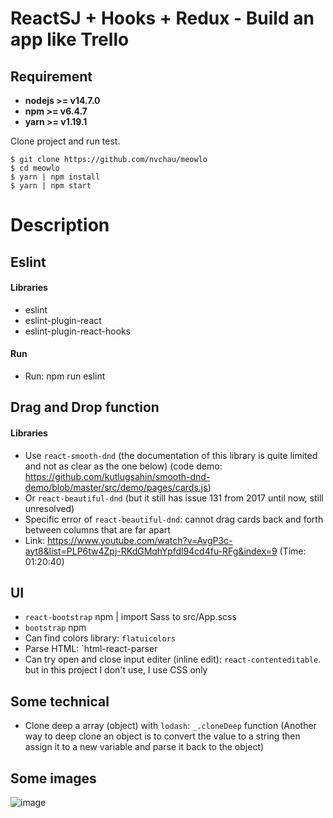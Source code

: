 # ReactSJ + Hooks + Redux - Build an app like Trello

## Requirement
* **nodejs >= v14.7.0**
* **npm >= v6.4.7**
* **yarn >= v1.19.1**

Clone project and run test.

```
$ git clone https://github.com/nvchau/meowlo
$ cd meowlo
$ yarn | npm install
$ yarn | npm start
```

# Description
## Eslint
#### Libraries
* eslint
* eslint-plugin-react
* eslint-plugin-react-hooks
#### Run
* Run: npm run eslint
## Drag and Drop function
#### Libraries
* Use `react-smooth-dnd` (the documentation of this library is quite limited and not as clear as the one below) (code demo: https://github.com/kutlugsahin/smooth-dnd-demo/blob/master/src/demo/pages/cards.js)
* Or `react-beautiful-dnd` (but it still has issue 131 from 2017 until now, still unresolved)
* Specific error of `react-beautiful-dnd`: cannot drag cards back and forth between columns that are far apart
* Link: https://www.youtube.com/watch?v=AvgP3c-ayt8&list=PLP6tw4Zpj-RKdGMqhYpfdl94cd4fu-RFg&index=9 (Time: 01:20:40)
## UI
* `react-bootstrap` npm | import Sass to src/App.scss
* `bootstrap` npm
* Can find colors library: `flatuicolors`
* Parse HTML: `html-react-parser
* Can try open and close input editer (inline edit): `react-contenteditable`. but in this project I don't use, I use CSS only
## Some technical
* Clone deep a array (object) with `lodash`: `_.cloneDeep` function (Another way to deep clone an object is to convert the value to a string then assign it to a new variable and parse it back to the object)
## Some images
![image](https://user-images.githubusercontent.com/46041824/170832039-9ef2033a-68dc-439e-96e5-d2f2aceab9a1.png)
